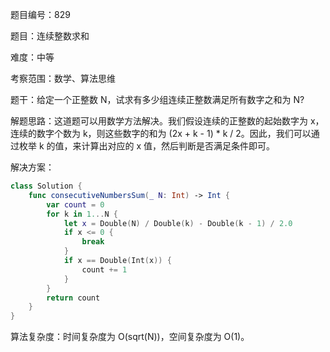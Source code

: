 题目编号：829

题目：连续整数求和

难度：中等

考察范围：数学、算法思维

题干：给定一个正整数 N，试求有多少组连续正整数满足所有数字之和为 N?

解题思路：这道题可以用数学方法解决。我们假设连续的正整数的起始数字为 x，连续的数字个数为 k，则这些数字的和为 (2x + k - 1) * k / 2。因此，我们可以通过枚举 k 的值，来计算出对应的 x 值，然后判断是否满足条件即可。

解决方案：

```swift
class Solution {
    func consecutiveNumbersSum(_ N: Int) -> Int {
        var count = 0
        for k in 1...N {
            let x = Double(N) / Double(k) - Double(k - 1) / 2.0
            if x <= 0 {
                break
            }
            if x == Double(Int(x)) {
                count += 1
            }
        }
        return count
    }
}
```

算法复杂度：时间复杂度为 O(sqrt(N))，空间复杂度为 O(1)。
